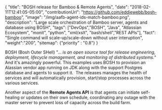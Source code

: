 {
  "title": "BOSH release for Bamboo & Remote Agents",
  "date": "2018-02-11T12:41:05-05:00",
  "contributionUrl": "https://github.com/eddiewebb/bosh-bamboo",
  "image": "/img/aafb-agent-ids-match-bamboo.png",
  "description": "Large scale orchestration of Bamboo server, agents and database using BOSH",
  "tags": ["DevOps","BOSH", "Java", "Atlassian Ecosystem", "monit", "python", "xml/xslt", "bash/shell","REST APIs"],
  "fact": "Single command will scale-up/scale-down without user interuption",
  "weight":"200",
  "sitemap": {"priority" : "0.8"}
}

BOSH (Bosh Outer SHell) "...<em> is an open source tool for release engineering, deployment, lifecycle management, and monitoring of distributed systems.</em>" And it's amazingly powerful. This examples uses BOSH to provision an Alassian vendor app running on JDK along with the support Postgres database and agents to support it.  The releases manages the health of services and will automatically provision, start/stop processes across the various services.

Another aspect of the **Remote Agents API** is that agents can initiate self-healing or updates on their own schedule, coordinating any outage with the master server to prevent loss of capacity across the build farm.
